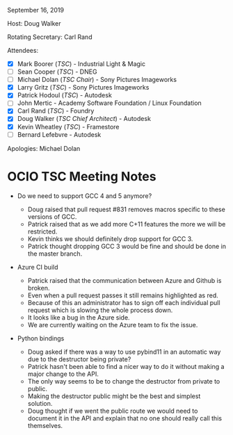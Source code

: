 <!-- SPDX-License-Identifier: CC-BY-4.0 -->
<!-- Copyright Contributors to the OpenColorIO Project. -->

September 16, 2019

Host: Doug Walker

Rotating Secretary: Carl Rand

Attendees:
  * [X] Mark Boorer (_TSC_) - Industrial Light & Magic
  * [ ] Sean Cooper (_TSC_) - DNEG
  * [ ] Michael Dolan (_TSC Chair_) - Sony Pictures Imageworks
  * [X] Larry Gritz (_TSC_) - Sony Pictures Imageworks
  * [X] Patrick Hodoul (_TSC_) - Autodesk
  * [ ] John Mertic - Academy Software Foundation / Linux Foundation
  * [X] Carl Rand (_TSC_) - Foundry
  * [X] Doug Walker (_TSC Chief Architect_) - Autodesk
  * [X] Kevin Wheatley (_TSC_) - Framestore
  * [ ] Bernard Lefebvre - Autodesk

Apologies:
   Michael Dolan

# **OCIO TSC Meeting Notes**

* Do we need to support GCC 4 and 5 anymore?
    - Doug raised that pull request #831 removes macros specific to these versions of GCC.
    - Patrick raised that as we add more C+11 features the more we will be restricted.
    - Kevin thinks we should definitely drop support for GCC 3.
    - Patrick thought dropping GCC 3 would be fine and should be done in the master branch.

* Azure CI build
    - Patrick raised that the communication between Azure and Github is broken.
    - Even when a pull request passes it still remains highlighted as red.
    - Because of this an administrator has to sign off each individual pull request which is slowing the whole process down.
    - It looks like a bug in the Azure side.
    - We are currently waiting on the Azure team to fix the issue.

* Python bindings
    - Doug asked if there was a way to use pybind11 in an automatic way due to the destructor being private?
    - Patrick hasn't been able to find a nicer way to do it without making a major change to the API.
    - The only way seems to be to change the destructor from private to public.
    - Making the destructor public might be the best and simplest solution.
    - Doug thought if we went the public route we would need to document it in the API and explain that no one should really call this themselves.
